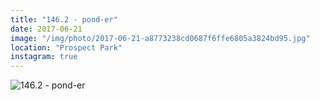 ```yaml
---
title: "146.2 - pond-er"
date: 2017-06-21
image: "/img/photo/2017-06-21-a8773238cd0687f6ffe6805a3824bd95.jpg"
location: "Prospect Park"
instagram: true
---
```


![146.2 - pond-er](/img/photo/2017-06-21-a8773238cd0687f6ffe6805a3824bd95.jpg)
